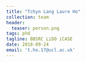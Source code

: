 ```yaml
---
title: "Tchyn Lang Laure Ho"
collection: team
header:
  teaser: person.png
tags: phd
tagline: BBSRC LiDO iCASE
date: 2018-09-24
email: 't.ho.17@ucl.ac.uk'
---
```

<!-- {::options parse_block_html="true" /} -->

